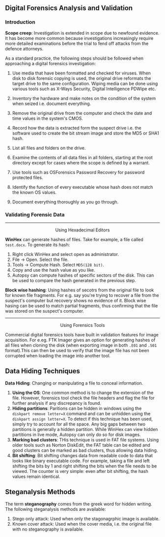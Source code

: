 ## Digital Forensics Analysis and Validation
### Introduction
**Scope creep**: Investigation is extended in scope due to newfound evidence. It has become more common because investigations increasingly require more detailed examinations before the trial to fend off attacks from the defence attorneys.

As a standard practice, the following steps should be followed when approaching a digital forensics investigation:

1. Use media that have been formatted  and checked for viruses. When disk to disk forensic copying is used, the original drive reformats the target drive to the same configuration. Wiping media can be done using various tools such as X-Ways Security, Digital Intelligence PDWipe etc.

2. Inventory the hardware and make notes on the condition of the system when seized i.e. document everything.

3. Remove the original drive from the computer and check the date and time values in the system's CMOS.

4. Record how the data is extracted form the suspect drive i.e. the software used to create the bit stream image and store the MD5 or SHA1 hash.

5. List all files and folders on the drive.

6. Examine the contents of all data files in all folders, starting at the root directory except for cases where the scope is defined by a warrant.

7. Use tools such as OSForensics Password Recovery for password protected files.

8. Identify the function of every executable whose hash does not match the known OS values. 

9. Document everything thoroughly as you go through.


### Validating Forensic Data

<hr>
<p align="center">Using Hexadecimal Editors</p>


**WinHex** can generate hashes of files. Take for example, a file called `test.docx`. To generate its hash:

1. Right click WinHex and select open as administrator.
2. File → Open. Select the file.
3. Tools → Compute Hash. Select `MD5(128 bit)`.
4. Copy and use the hash value as you like.
5. Autopsy can compute hashes of specific sectors of the disk. This can be used to compare the hash generated in the previous step.

**Block wise hashing**: Using hashes of secotrs from the original file to look for known file fragments. For e.g. say you're trying to recover a file from the suspect's computer but recovery shows no evidence of it. Block wise hasing can be used to match partial fragments, thus confirming that the file was stored on the suspect's computer.

<hr>
<p align="center">Using Forensics Tools</p>

Commercial digital forensics tools have built in validation features for image acquisition. For e.eg. FTK Imager gives an option for generating hashes of all files when cloning the disk (when exporting image in both `.E01` and `.S01` format).This can then be used to verify that the image file has not been corrupted when loading the image into another tool.

## Data Hiding Techniques
**Data Hiding**: Changing or manipulating a file to conceal information.

1. **Using the OS**: One common method is to change the extension of the file. However, forensics tool check the file headers and flag the file for further analysis if any discrepancy is found.
2. **Hiding partitions**: Paritions can be hidden in windows using the `diskpart remove letter=X` command and can be unhidden using the `diskpart assign letter=X`. To detect if this technique has been used, simply try to account for all the space. Any big gaps between two partitions is generally a hidden partition. While WinHex can view hidden partitions in live mode, Autopsy can only do so for disk images.
3. **Marking bad clusters**: THis technique is used in FAT file systems. Using older tools such as Norton DiskEdit, the FAT table can be edited and good clusters can be marked as bad clusters, thus allowing data hiding.
4. **Bit shifting**: Bit shifting changes data from readable code to data that looks like binary executable code. For example, taking a file and left shifting the bits by 1 and right shifting the bits when the file needs to be viewed. The counter is very simple: even after bit shifting, the hash values remain identical.

## Steganalysis Methods
The term **steganography** comes from the greek word for hidden writing. The following steganalysis methods are available:

1. Stego only attack: Used when only the stagonagrphic image is available. 
2. Known cover attack: Used when the cover media, i.e. the original file with no steganography is available.